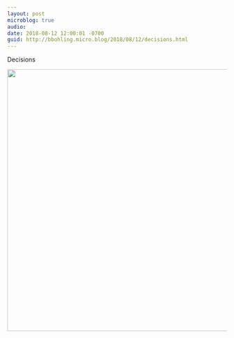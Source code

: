 ```yaml
---
layout: post
microblog: true
audio: 
date: 2018-08-12 12:00:01 -0700
guid: http://bbohling.micro.blog/2018/08/12/decisions.html
---
```

Decisions

<img src="http://micro.brandonbohling.com/uploads/2018/9de154a9b3.jpg" width="600" height="600" />
